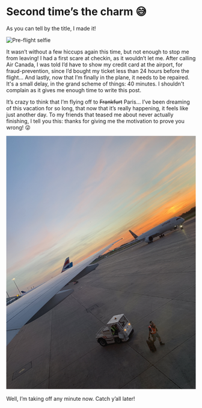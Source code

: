 # Second time’s the charm 😅

As you can tell by the title, I made it! 

![Pre-flight selfie](/images/travel/570A1B12-EB47-4F17-AAE4-A7F278962E9B.jpeg)

It wasn’t without a few hiccups again this time, but not enough to stop me from leaving! I had a first scare at checkin, as it wouldn’t let me. After calling Air Canada, I was told I’d have to show my credit card at the airport, for fraud-prevention, since I’d bought my ticket less than 24 hours before the flight...
And lastly, now that I’m finally in the plane, it needs to be repaired. It's a small delay, in the grand scheme of things: 40 minutes. I shouldn't complain as it gives me enough time to write this post.

It’s crazy to think that I’m flying off to ~~Frankfurt~~ Paris... I’ve been dreaming of this vacation for so long, that now that it’s really happening, it feels like just another day. To my friends that teased me about never actually finishing, I tell you this: thanks for giving me the motivation to prove you wrong! 😜

![Waiting for take-off](public/images/travel/A7F406F4-4BE5-4936-9636-3463A96096F8.jpeg)

Well, I’m taking off any minute now. Catch y’all later!
